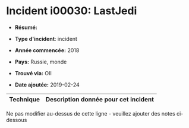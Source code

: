 # Incident i00030: LastJedi

* **Résumé:**

* **Type d'incident**: incident

* **Année commencée:** 2018

* **Pays:** Russie, monde

* **Trouvé via:** OII

* **Date ajoutée:** 2019-02-24
 

|Technique |Description donnée pour cet incident |
|--------- |------------------------- |


Ne pas modifier au-dessus de cette ligne - veuillez ajouter des notes ci-dessous
